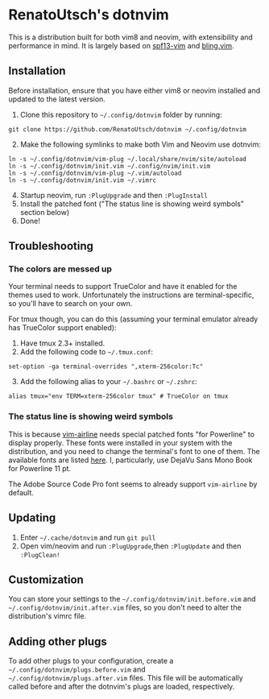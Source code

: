 # RenatoUtsch's dotnvim
This is a distribution built for both vim8 and neovim, with extensibility and performance in mind. It is largely based on [spf13-vim](https://github.com/spf13/spf13-vim) and [bling.vim](https://github.com/bling/dotvim).

## Installation
Before installation, ensure that you have either vim8 or neovim installed and updated to the latest version.

1. Clone this repository to `~/.config/dotnvim` folder by running:
```
git clone https://github.com/RenatoUtsch/dotnvim ~/.config/dotnvim
```
2. Make the following symlinks to make both Vim and Neovim use dotnvim:
```
ln -s ~/.config/dotnvim/vim-plug ~/.local/share/nvim/site/autoload
ln -s ~/.config/dotnvim/init.vim ~/.config/nvim/init.vim
ln -s ~/.config/dotnvim/vim-plug ~/.vim/autoload
ln -s ~/.config/dotnvim/init.vim ~/.vimrc
```
4. Startup neovim, run `:PlugUpgrade` and then `:PlugInstall`
5. Install the patched font ("The status line is showing weird symbols" section below)
6. Done!

## Troubleshooting
### The colors are messed up
Your terminal needs to support TrueColor and have it enabled for the themes used to work. Unfortunately the instructions are terminal-specific, so you'll have to search on your own.

For tmux though, you can do this (assuming your terminal emulator already has TrueColor support enabled):

1. Have tmux 2.3+ installed.
2. Add the following code to `~/.tmux.conf`:
```
set-option -ga terminal-overrides ",xterm-256color:Tc"
```
3. Add the following alias to your `~/.bashrc` or `~/.zshrc`:
```
alias tmux="env TERM=xterm-256color tmux" # TrueColor on tmux
```

### The status line is showing weird symbols
This is because [vim-airline](https://github.com/vim-airline/vim-airline) needs special patched fonts "for Powerline" to display properly. These fonts were installed in your system with the distribution, and you need to change the terminal's font to one of them. The available fonts are listed [here](https://github.com/powerline/fonts). I, particularly, use DejaVu Sans Mono Book for Powerline 11 pt.

The Adobe Source Code Pro font seems to already support `vim-airline` by default.

## Updating
1. Enter `~/.cache/dotnvim` and run `git pull`
2. Open vim/neovim and run `:PlugUpgrade`,then `:PlugUpdate` and then `:PlugClean!`

## Customization
You can store your settings to the `~/.config/dotnvim/init.before.vim` and `~/.config/dotnvim/init.after.vim` files, so you don't need to alter the distribution's vimrc file.

## Adding other plugs
To add other plugs to your configuration, create a `~/.config/dotnvim/plugs.before.vim` and `~/.config/dotnvim/plugs.after.vim` files. This file will be automatically called before and after the dotnvim's plugs are loaded, respectively.
